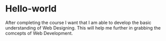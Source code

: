 # Hello-world
After completing the course I want that I am able to develop the  basic understanding of Web Designing. This will help me further in grabbing the comcepts of Web Development. 




